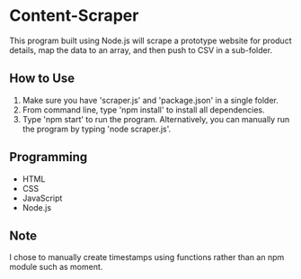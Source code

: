 # Content-Scraper
This program built using Node.js will scrape a prototype website for product details, map the data to an array, and then push to CSV in a sub-folder.

## How to Use
1. Make sure you have 'scraper.js' and 'package.json' in a single folder.
2. From command line, type 'npm install' to install all dependencies.
3. Type 'npm start' to run the program. Alternatively, you can manually run the program by typing 'node scraper.js'.

## Programming
* HTML
* CSS
* JavaScript
* Node.js

## Note
I chose to manually create timestamps using functions rather than an npm module such as moment.
